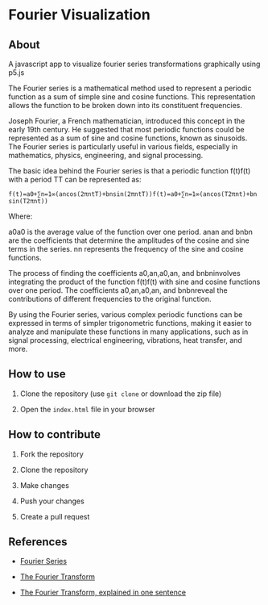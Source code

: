 # Fourier Visualization

## About

A javascript app to visualize fourier series transformations graphically using p5.js

The Fourier series is a mathematical method used to represent a periodic function as a sum of simple sine and cosine functions. This representation allows the function to be broken down into its constituent frequencies.

Joseph Fourier, a French mathematician, introduced this concept in the early 19th century. He suggested that most periodic functions could be represented as a sum of sine and cosine functions, known as sinusoids. The Fourier series is particularly useful in various fields, especially in mathematics, physics, engineering, and signal processing.

The basic idea behind the Fourier series is that a periodic function f(t)f(t) with a period TT can be represented as:

    f(t)=a0+∑n=1∞(ancos⁡(2πntT)+bnsin⁡(2πntT))f(t)=a0​+∑n=1∞​(an​cos(T2πnt​)+bn​sin(T2πnt​))

Where:

a0a0​ is the average value of the function over one period.
anan​ and bnbn​ are the coefficients that determine the amplitudes of the cosine and sine terms in the series.
nn represents the frequency of the sine and cosine functions.

The process of finding the coefficients a0,an,a0​,an​, and bnbn​ involves integrating the product of the function f(t)f(t) with sine and cosine functions over one period. The coefficients a0,an,a0​,an​, and bnbn​ reveal the contributions of different frequencies to the original function.

By using the Fourier series, various complex periodic functions can be expressed in terms of simpler trigonometric functions, making it easier to analyze and manipulate these functions in many applications, such as in signal processing, electrical engineering, vibrations, heat transfer, and more.

## How to use

1. Clone the repository (use `git clone` or download the zip file)

2. Open the `index.html` file in your browser

## How to contribute

1. Fork the repository

2. Clone the repository

3. Make changes

4. Push your changes

5. Create a pull request

## References

- [Fourier Series](https://en.wikipedia.org/wiki/Fourier_series)

- [The Fourier Transform](https://betterexplained.com/articles/an-interactive-guide-to-the-fourier-transform/)

- [The Fourier Transform, explained in one sentence](https://www.youtube.com/watch?v=spUNpyF58BY)

